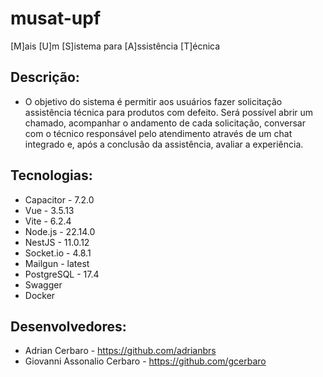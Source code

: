 # musat-upf
[M]ais [U]m [S]istema para [A]ssistência [T]écnica

## Descrição:
- O objetivo do sistema é permitir aos usuários fazer solicitação assistência técnica para produtos com defeito. Será possível abrir um chamado, acompanhar o andamento de cada solicitação, conversar com o técnico responsável pelo atendimento através de um chat integrado e, após a conclusão da assistência, avaliar a experiência.

## Tecnologias:
- Capacitor - 7.2.0
- Vue  - 3.5.13
- Vite - 6.2.4
- Node.js - 22.14.0
- NestJS - 11.0.12
- Socket.io - 4.8.1
- Mailgun - latest
- PostgreSQL - 17.4
- Swagger
- Docker



## Desenvolvedores:
- Adrian Cerbaro - https://github.com/adrianbrs
- Giovanni Assonalio Cerbaro - https://github.com/gcerbaro
